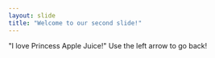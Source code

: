 ```yaml
---
layout: slide
title: "Welcome to our second slide!"
---
```

"I love Princess Apple Juice!"
Use the left arrow to go back!
